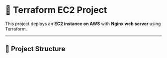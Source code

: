 # 🚀 Terraform EC2 Project

This project deploys an **EC2 instance on AWS** with **Nginx web server** using Terraform.

---

## 📂 Project Structure
